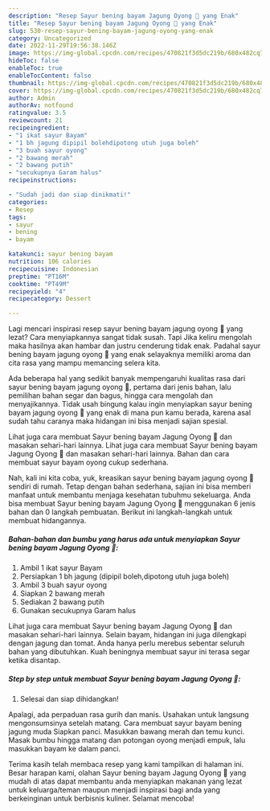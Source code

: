 ```yaml
---
description: "Resep Sayur bening bayam Jagung Oyong 🥰 yang Enak"
title: "Resep Sayur bening bayam Jagung Oyong 🥰 yang Enak"
slug: 530-resep-sayur-bening-bayam-jagung-oyong-yang-enak
category: Uncategorized
date: 2022-11-29T19:56:38.146Z
image: https://img-global.cpcdn.com/recipes/470821f3d5dc219b/680x482cq70/sayur-bening-bayam-jagung-oyong-foto-resep-utama.jpg
hideToc: false
enableToc: true
enableTocContent: false
thumbnail: https://img-global.cpcdn.com/recipes/470821f3d5dc219b/680x482cq70/sayur-bening-bayam-jagung-oyong-foto-resep-utama.jpg
cover: https://img-global.cpcdn.com/recipes/470821f3d5dc219b/680x482cq70/sayur-bening-bayam-jagung-oyong-foto-resep-utama.jpg
author: Admin
authorAv: notfound
ratingvalue: 3.5
reviewcount: 21
recipeingredient:
- "1 ikat sayur Bayam"
- "1 bh jagung dipipil bolehdipotong utuh juga boleh"
- "3 buah sayur oyong"
- "2 bawang merah"
- "2 bawang putih"
- "secukupnya Garam halus"
recipeinstructions:

- "Sudah jadi dan siap dinikmati!"
categories:
- Resep
tags:
- sayur
- bening
- bayam

katakunci: sayur bening bayam 
nutrition: 106 calories
recipecuisine: Indonesian
preptime: "PT16M"
cooktime: "PT49M"
recipeyield: "4"
recipecategory: Dessert

---
```



Lagi mencari inspirasi resep sayur bening bayam jagung oyong 🥰 yang lezat? Cara menyiapkannya sangat tidak susah. Tapi Jika keliru mengolah maka hasilnya akan hambar dan justru cenderung tidak enak. Padahal sayur bening bayam jagung oyong 🥰 yang enak selayaknya memiliki aroma dan cita rasa yang mampu memancing selera kita.


Ada beberapa hal yang sedikit banyak mempengaruhi kualitas rasa dari sayur bening bayam jagung oyong 🥰, pertama dari jenis bahan, lalu pemilihan bahan segar dan bagus, hingga cara mengolah dan menyajikannya. Tidak usah bingung kalau ingin menyiapkan sayur bening bayam jagung oyong 🥰 yang enak di mana pun kamu berada, karena asal sudah tahu caranya maka hidangan ini bisa menjadi sajian spesial.

Lihat juga cara membuat Sayur bening bayam Jagung Oyong 🥰 dan masakan sehari-hari lainnya. Lihat juga cara membuat Sayur bening bayam Jagung Oyong 🥰 dan masakan sehari-hari lainnya. Bahan dan cara membuat sayur bayam oyong cukup sederhana.


Nah, kali ini kita coba, yuk, kreasikan sayur bening bayam jagung oyong 🥰 sendiri di rumah. Tetap dengan bahan sederhana, sajian ini bisa memberi manfaat untuk membantu menjaga kesehatan tubuhmu sekeluarga. Anda bisa membuat Sayur bening bayam Jagung Oyong 🥰 menggunakan 6 jenis bahan dan 0 langkah pembuatan. Berikut ini langkah-langkah untuk membuat hidangannya.

<!--inarticleads1-->

##### Bahan-bahan dan bumbu yang harus ada untuk menyiapkan Sayur bening bayam Jagung Oyong 🥰:

1. Ambil 1 ikat sayur Bayam
1. Persiapkan 1 bh jagung (dipipil boleh,dipotong utuh juga boleh)
1. Ambil 3 buah sayur oyong
1. Siapkan 2 bawang merah
1. Sediakan 2 bawang putih
1. Gunakan secukupnya Garam halus


Lihat juga cara membuat Sayur bening bayam Jagung Oyong 🥰 dan masakan sehari-hari lainnya. Selain bayam, hidangan ini juga dilengkapi dengan jagung dan tomat. Anda hanya perlu merebus sebentar seluruh bahan yang dibutuhkan. Kuah beningnya membuat sayur ini terasa segar ketika disantap. 

<!--inarticleads2-->

##### Step by step untuk membuat Sayur bening bayam Jagung Oyong 🥰:


1. Selesai dan siap dihidangkan!

Apalagi, ada perpaduan rasa gurih dan manis. Usahakan untuk langsung mengonsumsinya setelah matang. Cara membuat sayur bayam bening jagung muda Siapkan panci. Masukkan bawang merah dan temu kunci. Masak bumbu hingga matang dan potongan oyong menjadi empuk, lalu masukkan bayam ke dalam panci. 

Terima kasih telah membaca resep yang kami tampilkan di halaman ini. Besar harapan kami, olahan Sayur bening bayam Jagung Oyong 🥰 yang mudah di atas dapat membantu anda menyiapkan makanan yang lezat untuk keluarga/teman maupun menjadi inspirasi bagi anda yang berkeinginan untuk berbisnis kuliner. Selamat mencoba!
